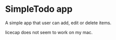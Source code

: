 # SimpleTodo app

A simple app that user can add, edit or delete items.

licecap does not seem to work on my mac.
